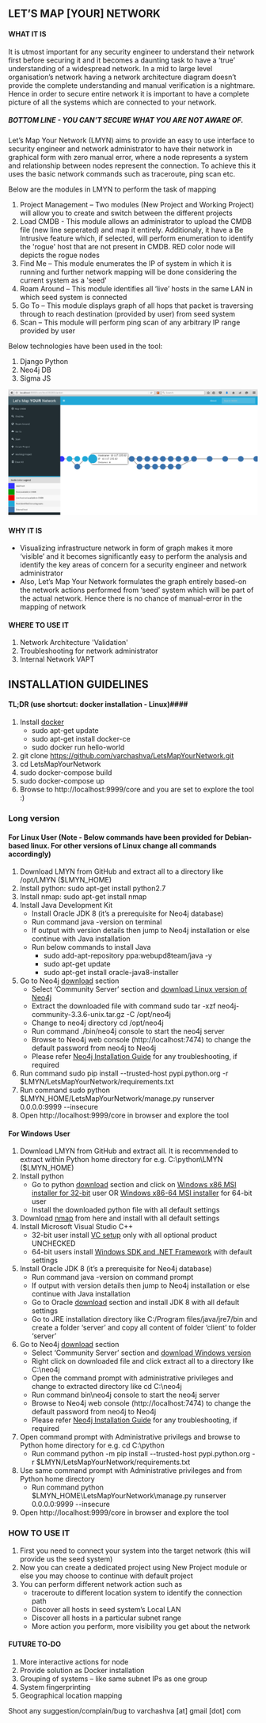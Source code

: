 ## LET’S MAP [YOUR] NETWORK ##

#### WHAT IT IS #### 

It is utmost important for any security engineer to understand their network first before securing it and it becomes a daunting task to have a ‘true’ understanding of a widespread network. In a mid to large level organisation’s network having a network architecture diagram doesn’t provide the complete understanding and manual verification is a nightmare. Hence in order to secure entire network it is important to have a complete picture of all the systems which are connected to your network.

##### BOTTOM LINE - YOU CAN'T SECURE WHAT YOU ARE NOT AWARE OF. #####

Let’s Map Your Network (LMYN) aims to provide an easy to use interface to security engineer and network administrator to have their network in graphical form with zero manual error, where a node represents a system and relationship between nodes represent the connection. To achieve this it uses the basic network commands such as traceroute, ping scan etc.

Below are the modules in LMYN to perform the task of mapping

1. Project Management – Two modules (New Project and Working Project) will allow you to create and switch between the different projects
2. Load CMDB - This module allows an administrator to upload the CMDB file (new line seperated) and map it entirely. Additionaly, it have a Be Intrusive feature which, if selected, will perform enumeration to identify the 'rogue' host that are not present in CMDB. RED color node will depicts the rogue nodes
3. Find Me – This module enumerates the IP of system in which it is running and further network mapping will be done considering the current system as a 'seed'
4. Roam Around – This module identifies all ‘live’ hosts in the same LAN in which seed system is connected
5. Go To – This module displays graph of all hops that packet is traversing through to reach destination (provided by user) from seed system
6. Scan – This module will perform ping scan of any arbitrary IP range provided by user

Below technologies have been used in the tool:
1. Django Python
2. Neo4j DB
3. Sigma JS

![LMYN IN ACTION](images/lmyn.png)

#### WHY IT IS #### 
 - Visualizing infrastructure network in form of graph makes it more ‘visible’ and it becomes significantly easy to perform the analysis and identify the key areas of concern for a security engineer and network administrator
 - Also, Let’s Map Your Network formulates the graph entirely based-on the network actions performed from ‘seed’ system which will be part of the actual network. Hence there is no chance of manual-error in the mapping of network
 
#### WHERE TO USE IT #### 
1. Network Architecture 'Validation'
2. Troubleshooting for network administrator
3. Internal Network VAPT     

## INSTALLATION GUIDELINES ##

#### TL;DR (use shortcut: docker installation - Linux)####

1. Install [docker](https://docs.docker.com/install/linux/docker-ce/debian/#install-using-the-repository)
   - sudo apt-get update
   - sudo apt-get install docker-ce
   - sudo docker run hello-world
2. git clone https://github.com/varchashva/LetsMapYourNetwork.git
3. cd LetsMapYourNetwork
4. sudo docker-compose build
5. sudo docker-compose up
6. Browse to http://localhost:9999/core and you are set to explore the tool :)

### Long version ###
#### For Linux User (Note - Below commands have been provided for Debian-based linux. For other versions of Linux change all commands accordingly) #### 

1. Download LMYN from GitHub and extract all to a directory like /opt/LMYN ($LMYN_HOME)
2. Install python: sudo apt-get install python2.7
3. Install nmap: sudo apt-get install nmap 
4. Install Java Development Kit
   - Install Oracle JDK 8 (it’s a prerequisite for Neo4j database)
   - Run command java -version on terminal
   - If output with version details then jump to Neo4j installation or else continue with Java installation 
   - Run below commands to install Java
     - sudo add-apt-repository ppa:webupd8team/java -y
     - sudo apt-get update 
     - sudo apt-get install oracle-java8-installer
5. Go to Neo4j [download](https://neo4j.com/download-center/#releases) section
   - Select ‘Community Server’ section and [download Linux version of Neo4j](https://go.neo4j.com/download-thanks.html?edition=community&release=3.3.6&flavour=unix&_ga=2.217214878.946316120.1534600164-1297405808.1534400604)
   - Extract the downloaded file with command sudo tar -xzf neo4j-community-3.3.6-unix.tar.gz -C /opt/neo4j
   - Change to neo4j directory cd /opt/neo4j
   - Run command ./bin/neo4j console to start the neo4j server
   - Browse to Neo4j web console (http://localhost:7474) to change the default password from neo4j to Neo4j
   - Please refer [Neo4j Installation Guide](https://neo4j.com/docs/operations-manual/current/installation) for any troubleshooting, if required 
6. Run command sudo pip install --trusted-host pypi.python.org -r $LMYN/LetsMapYourNetwork/requirements.txt
7. Run command sudo python $LMYN_HOME/LetsMapYourNetwork/manage.py runserver 0.0.0.0:9999 --insecure
8. Open http://localhost:9999/core in browser and explore the tool

#### For Windows User #### 

1. Download LMYN from GitHub and extract all. It is recommended to extract within Python home directory for e.g. C:\python\LMYN ($LMYN_HOME)
2. Install python 
   - Go to python [download](https://www.python.org/downloads/release/python-2715) section and click on [Windows x86 MSI installer for 32-bit](https://www.python.org/ftp/python/2.7.15/python-2.7.15.msi) user OR [Windows x86-64 MSI installer](https://www.python.org/ftp/python/2.7.15/python-2.7.15.amd64.msi) for 64-bit user 
   - Install the downloaded python file with all default settings
3. Download [nmap](https://nmap.org/dist/nmap-7.70-setup.exe) from here and install with all default settings
4. Install Microsoft Visual Studio C++
   - 32-bit user install [VC setup](http://download.microsoft.com/download/A/5/4/A54BADB6-9C3F-478D-8657-93B3FC9FE62D/vcsetup.exe) only with all optional product UNCHECKED
   - 64-bit users install [Windows SDK and .NET Framework](https://www.microsoft.com/en-us/Download/confirmation.aspx?id=8442) with default settings  
5. Install Oracle JDK 8 (it’s a prerequisite for Neo4j database)
   - Run command java -version on command prompt
   - If output with version details then jump to Neo4j installation or else continue with Java installation 
   - Go to Oracle [download](http://www.oracle.com/technetwork/java/javase/downloads/jdk8-downloads-2133151.html) section and install JDK 8 with all default settings
   - Go to JRE installation directory like C:/Program files/java/jre7/bin and create a folder ‘server’ and copy all content of folder ‘client’ to folder ‘server’
6. Go to Neo4j [download](https://neo4j.com/download-center/#releases) section
   - Select ‘Community Server’ section and [download Windows version](https://go.neo4j.com/download-thanks.html?edition=community&release=3.4.6&flavour=winzip&_ga=2.141706682.946316120.1534600164-1297405808.1534400604)
   - Right click on downloaded file and click extract all to a directory like C:\neo4j
   - Open the command prompt with administrative privileges and change to extracted directory like cd C:\neo4j 
   - Run command bin\neo4j console to start the neo4j server
   - Browse to Neo4j web console (http://localhost:7474) to change the default password from neo4j to Neo4j
   - Please refer [Neo4j Installation Guide](https://neo4j.com/docs/operations-manual/current/installation/) for any troubleshooting, if required 
7. Open command prompt with Administrative privilegs and browse to Python home directory for e.g. cd C:\python
   - Run command python -m pip install --trusted-host pypi.python.org -r $LMYN/LetsMapYourNetwork/requirements.txt
8. Use same command prompt with Administrative privileges and from Python home directory
   - Run command python $LMYN_HOME\LetsMapYourNetwork\manage.py runserver 0.0.0.0:9999 --insecure
9. Open http://localhost:9999/core in browser and explore the tool

### HOW TO USE IT ###
1. First you need to connect your system into the target network (this will provide us the seed system)
2. Now you can create a dedicated project using New Project module or else you may choose to continue with default project
3. You can perform different network action such as
   - traceroute to different location system to identify the connection path
   - Discover all hosts in seed system’s Local LAN
   - Discover all hosts in a particular subnet range 
   - More action you perform, more visibility you get about the network 

#### FUTURE TO-DO #### 
1. More interactive actions for node 
2. Provide solution as Docker installation
3. Grouping of systems – like same subnet IPs as one group
4. System fingerprinting
5. Geographical location mapping

Shoot any suggestion/complain/bug to varchashva \[at] gmail \[dot] com